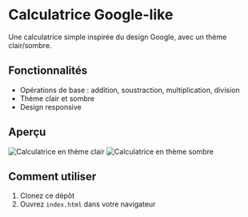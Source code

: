 # Calculatrice Google-like

Une calculatrice simple inspirée du design Google, avec un thème clair/sombre.

## Fonctionnalités

- Opérations de base : addition, soustraction, multiplication, division
- Thème clair et sombre
- Design responsive

## Aperçu

![Calculatrice en thème clair](https://github.com/user-attachments/assets/46c0442b-5820-40b5-ad2e-bd48aee1abd1)
![Calculatrice en thème sombre](https://github.com/user-attachments/assets/38696915-6503-45b7-80e2-a06f1192bfbe)

## Comment utiliser

1. Clonez ce dépôt
2. Ouvrez `index.html` dans votre navigateur
